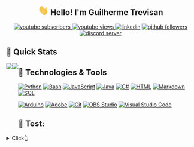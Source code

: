 <h2 align="center"><img src="./media/waving-hand.gif" width="28"> Hello! I'm Guilherme Trevisan</h2>
<p align="center">
  <a href="https://www.youtube.com/channel/UCn2VFm7Fkd9cuSD6GIJw6mw?sub_confirmation=1">
  <img alt="youtube subscribers" title="Subscribe to my YouTube channel" src="https://img.shields.io/youtube/channel/subscribers/UCn2VFm7Fkd9cuSD6GIJw6mw?color=%23E05D44&label=SUBSCRIBE&logo=youtube&style=for-the-badge&labelColor=CE4630"/>
  </a>

  <a href="https://www.youtube.com/channel/UCn2VFm7Fkd9cuSD6GIJw6mw">
  <img alt="youtube views" title="YouTube Views" src="https://img.shields.io/youtube/channel/views/UCn2VFm7Fkd9cuSD6GIJw6mw?color=%23E1AD0E&logo=youtube&style=for-the-badge&labelColor=C79600"/>
  </a> 

  <a href="https://www.linkedin.com/in/trevisangmw/">
  <img alt="linkedin" title="Linkedin Profile" src="https://img.shields.io/badge/linkedin-%230077B5.svg?&style=for-the-badge&logo=linkedin&logoColor=white"/></a>

  <a href="https://github.com/TrevisanGMW">
  <img alt="github followers" title="Follow me on Github" src="https://img.shields.io/github/followers/TrevisanGMW?color=55960c&labelColor=488207&style=for-the-badge&logo=github&label=Follow"/></a>

  <!--<a href="https://www.buymeacoffee.com/TrevisanGMW"><img alt="buy me a coffee" title="Buy me a coffee" src="https://img.shields.io/badge/-Support-FF5E5B?style=for-the-badge&logo=ko-fi&logoColor=white"/></a>-->

  <a href="https://discord.gg/AQ95J6YYZu">
  <img alt="discord server" title="Discord Server" src="https://img.shields.io/discord/728396699567128606?color=7289DA&label=DISCORD&logo=discord&style=for-the-badge&labelColor=5773d9&logoColor=ffffff"/>
  </a>
</p>

 <!--
Visitor Badge:
![visitors](https://visitor-badge.glitch.me/badge?page_id=trevisangmw)

-->

## 🚀 Quick Stats
<p>
<img align='left' src='https://github-readme-stats.vercel.app/api?username=TrevisanGMW&show_icons=true&theme=radical&hide=contribs' height='150"'>
<img align='left' src='https://github-readme-stats.vercel.app/api/top-langs/?username=TrevisanGMW&layout=compact&theme=radical' height='150"'>

</p>

## 🔧 Technologies & Tools
<!--<img align='right' src='./media/octocat_bsod.png' width='200"'>-->

<a href="https://github.com/search?q=user%3ATrevisanGMW+language%3Apython"><img alt="Python" src="https://img.shields.io/badge/Python-14354C.svg?logo=python&logoColor=white"></a>
<a href="https://github.com/search?q=user%3A3ATrevisanGMW+language%3Abash"><img alt="Bash" src="https://img.shields.io/badge/Bash-121011.svg?logo=gnu-bash&logoColor=white"></a>
<a href="https://github.com/search?q=user%3ATrevisanGMW+language%3Ajavascript"><img alt="JavaScript" src="https://img.shields.io/badge/JavaScript-F7DF1E.svg?logo=javascript&logoColor=black"></a>
<a href="https://github.com/search?q=user%3ATrevisanGMW+language%3Ajava"><img alt="Java" src="https://img.shields.io/badge/Java-007396.svg?logo=java&logoColor=white"></a>
<a href="https://github.com/search?q=user%3ATrevisanGMW+language%3Acsharp"><img alt="C#" src="https://img.shields.io/badge/C%23-239120.svg?logo=c-sharp&logoColor=white"></a>
<a href="https://github.com/search?q=user%3ATrevisanGMW+language%3Ahtml"><img alt="HTML" src="https://img.shields.io/badge/HTML-E34F26.svg?logo=html5&logoColor=white"></a>
<a href="https://github.com/search?q=user%3ATrevisanGMW+language%3Amarkdown"><img alt="Markdown" src="https://img.shields.io/badge/Markdown-000000.svg?logo=markdown&logoColor=white"></a>
<a href="https://github.com/search?q=user%3ATrevisanGMW+language%3Asql"><img alt="SQL" src="https://img.shields.io/badge/SQL-025E8C.svg?logo=amazon-dynamodb&logoColor=white"></a>
<br>

<a href="#"><img alt="Arduino" src="https://img.shields.io/badge/-Arduino-00979D?logo=Arduino&logoColor=white"></a>
<a href="#"><img alt="Adobe" src="https://img.shields.io/badge/Adobe-FF0000.svg?logo=adobe&logoColor=white"></a>
<a href="#"><img alt="Git" src="https://img.shields.io/badge/Git-F05033.svg?logo=git&logoColor=white"></a>
<a href="#"><img alt="OBS Studio" src="https://img.shields.io/badge/-OBS%20Studio-302E31?logo=obs-studio&logoColor=white"></a>
<a href="#"><img alt="Visual Studio Code" src="https://img.shields.io/badge/Visual%20Studio%20Code-0078d7.svg?logo=visual-studio-code&logoColor=white"></a>


## 🔧 Test:
<details>
  <summary>Click👆</summary>
  <pre>
  <img align='left' src='http://github-readme-streak-stats.herokuapp.com?user=TrevisanGMW&theme=radical&sideNums=DD2727' height='150"'>
  </pre>
</details>